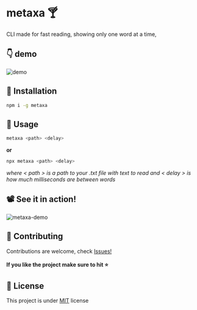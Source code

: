 # metaxa :cocktail:
CLI made for fast reading, showing only one word at a time,
## :point_down: demo
![demo](https://github.com/makoteq/metaxa/blob/master/github/demo.png)

## :floppy_disk: Installation
``` bash
npm i -g metaxa
```
## :electric_plug: Usage 
``` bash
metaxa <path> <delay>
```
**or**
``` bash
npx metaxa <path> <delay>
```
_where < path > is a path to your .txt file with text to read
and < delay > is how much milliseconds are between words_

## :film_projector: See it in action!
![metaxa-demo](https://user-images.githubusercontent.com/54977705/195251134-3b560b51-fd65-4e3f-9841-546a75ecd27e.gif)




## :raised_hands: Contributing 
Contributions are welcome, check [Issues!](https://github.com/makoteq/metaxa/issues)</br></br>
**If you like the project make sure to hit :star:**
## :page_with_curl: License 
This project is under [MIT](https://github.com/makoteq/metaxa/blob/main/LICENSE) license
